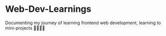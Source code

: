 # Web-Dev-Learnings
Documenting my journey of learning frontend web development, learning to mini-projects 👩🏻‍💻📓
